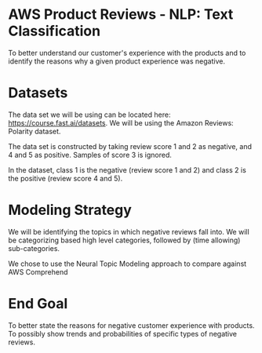 # AWS Product Reviews - NLP: Text Classification
To better understand our customer's experience with the products and to identify the reasons why a given product experience was negative.

# Datasets
The data set we will be using can be located here: https://course.fast.ai/datasets. We will be using the Amazon Reviews: Polarity dataset.

The data set is constructed by taking review score 1 and 2 as negative, and 4 and 5 as positive. Samples of score 3 is ignored.

In the dataset, class 1 is the negative (review score 1 and 2) and class 2 is the positive (review score 4 and 5).

# Modeling Strategy
We will be identifying the topics in which negative reviews fall into. We will be categorizing based high level categories, followed by (time allowing) sub-categories.

We chose to use the Neural Topic Modeling approach to compare against AWS Comprehend

# End Goal
To better state the reasons for negative customer experience with products. To possibly show trends and probabilities of specific types of negative reviews.
